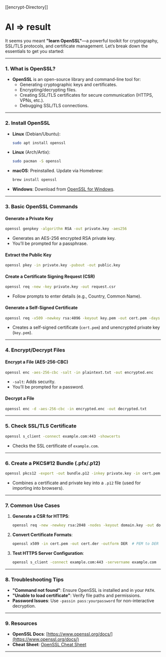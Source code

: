 [[encrypt-Directory]]

# AI => result
It seems you meant **"learn OpenSSL"**—a powerful toolkit for cryptography, SSL/TLS protocols, and certificate management. Let’s break down the essentials to get you started:

---

### **1. What is OpenSSL?**
- **OpenSSL** is an open-source library and command-line tool for:
  - Generating cryptographic keys and certificates.
  - Encrypting/decrypting files.
  - Creating SSL/TLS certificates for secure communication (HTTPS, VPNs, etc.).
  - Debugging SSL/TLS connections.

---

### **2. Install OpenSSL**
- **Linux** (Debian/Ubuntu):
  ```bash
  sudo apt install openssl
  ```
- **Linux** (Arch/Artix):
  ```bash
  sudo pacman -S openssl
  ```
- **macOS**: Preinstalled. Update via Homebrew:
  ```bash
  brew install openssl
  ```
- **Windows**: Download from [OpenSSL for Windows](https://slproweb.com/products/Win32OpenSSL.html).

---

### **3. Basic OpenSSL Commands**
#### **Generate a Private Key**
```bash
openssl genpkey -algorithm RSA -out private.key -aes256
```
- Generates an AES-256 encrypted RSA private key.  
- You’ll be prompted for a passphrase.

#### **Extract the Public Key**
```bash
openssl pkey -in private.key -pubout -out public.key
```

#### **Create a Certificate Signing Request (CSR)**
```bash
openssl req -new -key private.key -out request.csr
```
- Follow prompts to enter details (e.g., Country, Common Name).

#### **Generate a Self-Signed Certificate**
```bash
openssl req -x509 -newkey rsa:4096 -keyout key.pem -out cert.pem -days 365 -nodes
```
- Creates a self-signed certificate (`cert.pem`) and unencrypted private key (`key.pem`).

---

### **4. Encrypt/Decrypt Files**
#### **Encrypt a File (AES-256-CBC)**
```bash
openssl enc -aes-256-cbc -salt -in plaintext.txt -out encrypted.enc
```
- `-salt`: Adds security.  
- You’ll be prompted for a password.

#### **Decrypt a File**
```bash
openssl enc -d -aes-256-cbc -in encrypted.enc -out decrypted.txt
```

---

### **5. Check SSL/TLS Certificate**
```bash
openssl s_client -connect example.com:443 -showcerts
```
- Checks the SSL certificate of `example.com`.

---

### **6. Create a PKCS#12 Bundle (.pfx/.p12)**
```bash
openssl pkcs12 -export -out bundle.p12 -inkey private.key -in cert.pem
```
- Combines a certificate and private key into a `.p12` file (used for importing into browsers).

---

### **7. Common Use Cases**
1. **Generate a CSR for HTTPS**:
   ```bash
   openssl req -new -newkey rsa:2048 -nodes -keyout domain.key -out domain.csr
   ```
2. **Convert Certificate Formats**:
   ```bash
   openssl x509 -in cert.pem -out cert.der -outform DER  # PEM to DER
   ```
3. **Test HTTPS Server Configuration**:
   ```bash
   openssl s_client -connect example.com:443 -servername example.com
   ```

---

### **8. Troubleshooting Tips**
- **"Command not found"**: Ensure OpenSSL is installed and in your `PATH`.
- **"Unable to load certificate"**: Verify file paths and permissions.
- **Password Issues**: Use `-passin pass:yourpassword` for non-interactive decryption.

---

### **9. Resources**
- **OpenSSL Docs**: [https://www.openssl.org/docs/](https://www.openssl.org/docs/)
- **Cheat Sheet**: [OpenSSL Cheat Sheet](https://cheatography.com/taylorsmith/cheat-sheets/openssl/)

---
